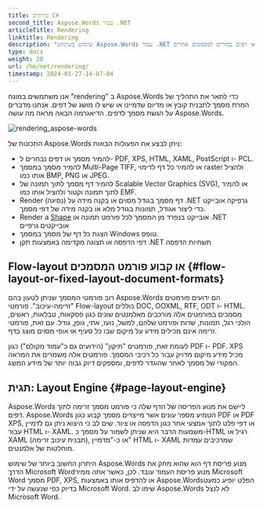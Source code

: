 ```yaml
---
title: בורחים C#
second_title: Aspose.Words עבור .NET
articleTitle: Rendering
linktitle: Rendering
description: "שימוש בשימוש Aspose.Words עבור .NET להפוך את התכונה כדי לעצב מסמך עיכוב זרימה לתוך דפים ולהפוך מסמך כזה או דפים נבחרים למסמכים אחרים (PDF, HTML, HTML, XPS, וכו ') או תמונות (TIFF, PNG, SVG וכו ') פורמטים לצפייה, המרות נוספות, או הדפסה באמצעות שימוש C#."
type: docs
weight: 20
url: /he/net/rendering/
timestamp: 2024-01-27-14-07-04
---
```


אנו משתמשים במונח "rendering" ב Aspose.Words כדי לתאר את התהליך של המרת מסמך לתבנית קובץ או מדיום שדמיינו או שיש לו מושג של דפים. אנחנו מדברים על הגשת מסמך לדפים. הדיאגרמה הבאה מראה מה עושה Aspose.Words.

![rendering_aspose-words](/words/net/rendering/rendering-1.png)

התכונות של Aspose.Words ניתן לבצע את הפעולות הבאות:

- להמיר מסמך או דפים נבחרים ל- PDF, XPS, HTML, XAML, PostScript ו- PCL.
- להמיר מסמך במסמך Multi-Page TIFF, או להמיר כל דף לדימוי raster ולהציל אותו כמו BMP, PNG או JPEG.
- להמיר דף מסמך לתוך תמונה של Scalable Vector Graphics (SVG), או להמיר לתוך תמונה וקטור ולהציל אותו כמו EMF.
- Render (נסיגה) דף מסמך בגודל מסוים או בקנה מידה על .NET גרפיקה אובייקט כדי ליצור אגודל, תמונות בגודל מלא או בקנה מידה של דפי מסמך.
- Render a [Shape](https://reference.aspose.com/words/net/aspose.words.drawing/shape/) אובייקט בנפרד מן המסמך לכל פורמט תמונה או .NET אובייקטים גרפיים
- הצגת כל דף של מסמך במסמך Windows טופס.
- דפי הדפסה או תצוגה מקדימה באמצעות תקן .NET תשתיות הדפסה

## Flow-layout או קבוע פורמט המסמכים {#flow-layout-or-fixed-layout-document-formats}

רוב פורמטי המסמך שניתן לטעון בהם Aspose.Words הם ידועים פורמטים "זרימה-עיכוב". פורמטי Flow-layout כוללים DOC, OOXML, RTF, ODT ו- HTML. מסמכים בפורמטים אלה מורכבים מאלמנטים שונים כגון פסקאות, טבלאות, ראשים, הולכי רגל, תמונות, שדות ופורמט שלהם, למשל, נועז, אתי, גופן, גודל. עם זאת, פורמטי זרימה אינם מכילים מידע על מיקום שבו כל סעיף או אופי מסוים מוצג בדף.

לעומת זאת, פורמטים "תיקון" (הידועים גם כ"עמוד מקולם") כגון PDF ו- PDF. XPS מכיל מידע מיקום מדויק עבור כל רכיבי המסמך. פורמטים אלה משמרים את המראה המקורי של מסמך לאחר שהוגדר לדפים, ומספקים דיוק גבוה יותר של מידע המוצג.

## תגית: Layout Engine {#page-layout-engine}

Aspose.Words ליישם את מנוע הפריסה של הדף שלה כי פורמט מסמך זרימה לתוך דפים. Aspose.Words הטמיע מספר עונים אשר מייצרים מסמך קבוע כגון PDF או PDF XPS, או דפי פלט לתוך אמצעי אחר כגון הדפסה או ציור. שים לב כי היצוא ניתן גם לדמיין עבור HTML ו- XAML. משמעות הדבר היא שניתן לשמור על מסמך כ-HTML רגיל או XAML (תבנית עיכוב זרימה), או כ-"מדמיין" HTML ו- XAML שמרכיבים עמדות מוחלטות של אלמנטים.

היתרון החשוב ביותר של שימוש Aspose.Words מנוע פריסת דף הוא שהוא מחק את הדרך Microsoft Wordמנוע פריסת העמוד עובד. לכן, כאשר אתה ממיר Microsoft Word מסמך PDF, XPS, או להדפיס אותו באמצעות Aspose.Wordsהפלט יופיע כמעט בדיוק כפי שנעשה על ידי Microsoft Word. שימו לב Aspose.Words לא לנצל Microsoft Word.
